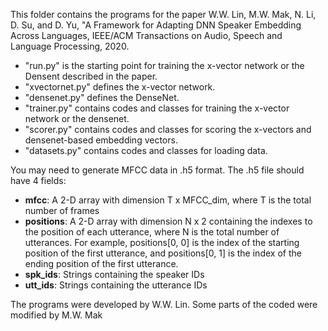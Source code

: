 This folder contains the programs for the paper 
W.W. Lin, M.W. Mak, N. Li, D. Su, and D. Yu, "A Framework for Adapting DNN Speaker
Embedding Across Languages, IEEE/ACM Transactions on Audio, Speech and Language Processing, 2020.

* "run.py" is the starting point for training the x-vector network or the Densent described in the paper. 
* "xvectornet.py" defines the x-vector network.
* "densenet.py" defines the DenseNet.
* "trainer.py" contains codes and classes for training the x-vector network or the densenet.
* "scorer.py" contains codes and classes for scoring the x-vectors and densenet-based embedding vectors.
* "datasets.py" contains codes and classes for loading data.

You may need to generate MFCC data in .h5 format. The .h5 file should have 4 fields:

* **mfcc**: A 2-D array with dimension T x MFCC_dim, where T is the total number of frames
* **positions**: A 2-D array with dimension N x 2 containing the indexes to the position of each utterance, where N is the total number of utterances. For example, positions[0, 0] is the index of the starting position of the first utterance, and positions[0, 1] is the index of the ending position of the first utterance. 
* **spk_ids**: Strings containing the speaker IDs
* **utt_ids**: Strings containing the utterance IDs
   
The programs were developed by W.W. Lin. Some parts of the coded were modified by M.W. Mak
